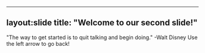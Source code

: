 ---
layout:slide
title: "Welcome to our second slide!"
----
"The way to get started is to quit talking and begin doing." -Walt Disney
Use the left arrow to go back!
